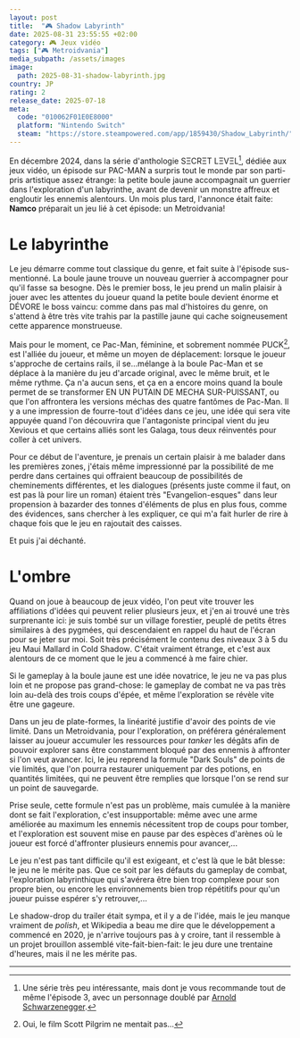 ```yaml
---
layout: post
title:  "🎮 Shadow Labyrinth"
date: 2025-08-31 23:55:55 +02:00
category: 🎮 Jeux vidéo
tags: ["🎮 Metroidvania"]
media_subpath: /assets/images
image:
  path: 2025-08-31-shadow-labyrinth.jpg
country: JP
rating: 2
release_date: 2025-07-18
meta:
  code: "010062F01E0E8000"
  platform: "Nintendo Switch"
  steam: "https://store.steampowered.com/app/1859430/Shadow_Labyrinth/"
---
```


En décembre 2024, dans la série d'anthologie <wiki lang="en" page="Secret Level">SΞCRΞT LΞVΞL</wiki>[^1], dédiée aux jeux vidéo, un épisode sur PAC-MAN a surpris tout le monde par son parti-pris artistique assez étrange: la petite boule jaune accompagnait un guerrier dans l'exploration d'un labyrinthe, avant de devenir un monstre affreux et engloutir les ennemis alentours. Un mois plus tard, l'annonce était faite: **Namco** préparait un jeu lié à cet épisode: un Metroidvania!

# Le labyrinthe

Le jeu démarre comme tout classique du genre, et fait suite à l'épisode sus-mentionné. La boule jaune trouve un nouveau guerrier à accompagner pour qu'il fasse sa besogne. Dès le premier boss, le jeu prend un malin plaisir à jouer avec les attentes du joueur quand la petite boule devient énorme et DÉVORE le boss vaincu: comme dans pas mal d'histoires du genre, on s'attend à être très vite trahis par la pastille jaune qui cache soigneusement cette apparence monstrueuse.

Mais pour le moment, ce Pac-Man, féminine, et sobrement nommée PUCK[^2], est l'alliée du joueur, et même un moyen de déplacement: lorsque le joueur s'approche de certains rails, il se...mélange à la boule Pac-Man et se déplace à la manière du jeu d'arcade original, avec le même bruit, et le même rythme. Ça n'a aucun sens, et ça en a encore moins quand la boule permet de se transformer EN UN PUTAIN DE MECHA SUR-PUISSANT, ou que l'on affrontera les versions méchas des quatre fantômes de Pac-Man. Il y a une impression de fourre-tout d'idées dans ce jeu, une idée qui sera vite appuyée quand l'on découvrira que l'antagoniste principal vient du jeu <wiki lang="en">Xevious</wiki> et que certains alliés sont les <wiki lang="en">Galaga</wiki>, tous deux réinventés pour coller à cet univers.

Pour ce début de l'aventure, je prenais un certain plaisir à me balader dans les premières zones, j'étais même impressionné par la possibilité de me perdre dans certaines qui offraient beaucoup de possibilités de cheminements différentes, et les dialogues (présents juste comme il faut, on est pas là pour lire un roman) étaient très "Evangelion-esques" dans leur propension à bazarder des tonnes d'éléments de plus en plus fous, comme des évidences, sans chercher à les expliquer, ce qui m'a fait hurler de rire à chaque fois que le jeu en rajoutait des caisses.

Et puis j'ai déchanté.

# L'ombre

Quand on joue à beaucoup de jeux vidéo, l'on peut vite trouver les affiliations d'idées qui peuvent relier plusieurs jeux, et j'en ai trouvé une très surprenante ici: je suis tombé sur un village forestier, peuplé de petits êtres similaires à des pygmées, qui descendaient en rappel du haut de l'écran pour se jeter sur moi. Soit très précisément le contenu des niveaux 3 à 5 du jeu <wiki lang="en">Maui Mallard in Cold Shadow</wiki>. C'était vraiment étrange, et c'est aux alentours de ce moment que le jeu a commencé à me faire chier.

Si le gameplay à la boule jaune est une idée novatrice, le jeu ne va pas plus loin et ne propose pas grand-chose: le gameplay de combat ne va pas très loin au-delà des trois coups d'épée, et même l'exploration se révèle vite être une gageure.

Dans un jeu de plate-formes, la linéarité justifie d'avoir des points de vie limité. Dans un Metroidvania, pour l'exploration, on préférera généralement laisser au joueur accumuler les ressources pour _tanker_ les dégâts afin de pouvoir explorer sans être constamment bloqué par des ennemis à affronter si l'on veut avancer. Ici, le jeu reprend la formule "Dark Souls" de points de vie limités, que l'on pourra restaurer uniquement par des potions, en quantités limitées, qui ne peuvent être remplies que lorsque l'on se rend sur un point de sauvegarde.

Prise seule, cette formule n'est pas un problème, mais cumulée à la manière dont se fait l'exploration, c'est insupportable: même avec une arme améliorée au maximum les ennemis nécessitent trop de coups pour tomber, et l'exploration est souvent mise en pause par des espèces d'arènes où le joueur est forcé d'affronter plusieurs ennemis pour avancer,...

Le jeu n'est pas tant difficile qu'il est exigeant, et c'est là que le bât blesse: le jeu ne le mérite pas. Que ce soit par les défauts du gameplay de combat, l'exploration labyrinthique qui s'avérera être bien trop complexe pour son propre bien, ou encore les environnements bien trop répétitifs pour qu'un joueur puisse espérer s'y retrouver,...

Le shadow-drop du trailer était sympa, et il y a de l'idée, mais le jeu manque vraiment de _polish_, et Wikipedia a beau me dire que le développement a commencé en 2020, je n'arrive toujours pas à y croire, tant il ressemble à un projet brouillon assemblé vite-fait-bien-fait: le jeu dure une trentaine d'heures, mais il ne les mérite pas.

***
[^1]: Une série très peu intéressante, mais dont je vous recommande tout de même l'épisode 3, avec un personnage doublé par [Arnold Schwarzenegger](/posts/be-useful-seven-tools-for-life/).
[^2]: Oui, le film Scott Pilgrim ne mentait pas...